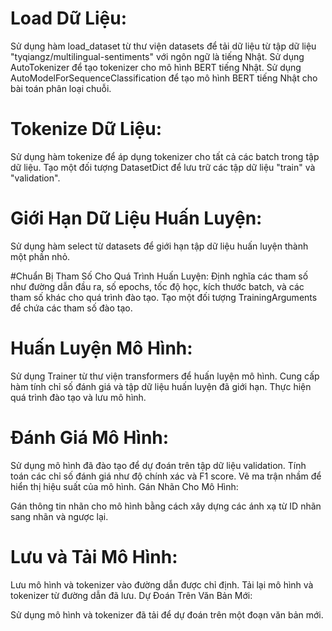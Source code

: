 # Load Dữ Liệu:
Sử dụng hàm load_dataset từ thư viện datasets để tải dữ liệu từ tập dữ liệu "tyqiangz/multilingual-sentiments" với ngôn ngữ là tiếng Nhật.
Sử dụng AutoTokenizer để tạo tokenizer cho mô hình BERT tiếng Nhật.
Sử dụng AutoModelForSequenceClassification để tạo mô hình BERT tiếng Nhật cho bài toán phân loại chuỗi.

# Tokenize Dữ Liệu:
Sử dụng hàm tokenize để áp dụng tokenizer cho tất cả các batch trong tập dữ liệu.
Tạo một đối tượng DatasetDict để lưu trữ các tập dữ liệu "train" và "validation".

# Giới Hạn Dữ Liệu Huấn Luyện:
Sử dụng hàm select từ datasets để giới hạn tập dữ liệu huấn luyện thành một phần nhỏ.

#Chuẩn Bị Tham Số Cho Quá Trình Huấn Luyện:
Định nghĩa các tham số như đường dẫn đầu ra, số epochs, tốc độ học, kích thước batch, và các tham số khác cho quá trình đào tạo.
Tạo một đối tượng TrainingArguments để chứa các tham số đào tạo.

# Huấn Luyện Mô Hình:
Sử dụng Trainer từ thư viện transformers để huấn luyện mô hình.
Cung cấp hàm tính chỉ số đánh giá và tập dữ liệu huấn luyện đã giới hạn.
Thực hiện quá trình đào tạo và lưu mô hình.

# Đánh Giá Mô Hình:
Sử dụng mô hình đã đào tạo để dự đoán trên tập dữ liệu validation.
Tính toán các chỉ số đánh giá như độ chính xác và F1 score.
Vẽ ma trận nhầm để hiển thị hiệu suất của mô hình.
Gán Nhãn Cho Mô Hình:

Gán thông tin nhãn cho mô hình bằng cách xây dựng các ánh xạ từ ID nhãn sang nhãn và ngược lại.

# Lưu và Tải Mô Hình:
Lưu mô hình và tokenizer vào đường dẫn được chỉ định.
Tải lại mô hình và tokenizer từ đường dẫn đã lưu.
Dự Đoán Trên Văn Bản Mới:

Sử dụng mô hình và tokenizer đã tải để dự đoán trên một đoạn văn bản mới.
